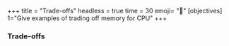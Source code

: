 +++
title = "Trade-offs"
headless = true
time = 30
emoji= "📖"
[objectives]
    1="Give examples of trading off memory for CPU"
+++

### Trade-offs
